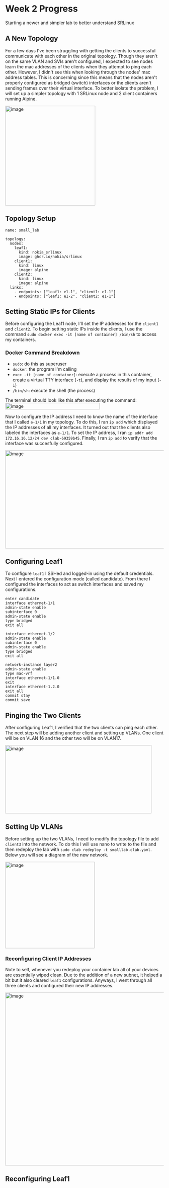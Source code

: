 # Week 2 Progress #
Starting a newer and simpler lab to better understand SRLinux

## A New Topology
For a few days I've been struggling with getting the clients to successful communicate with each other in the original topology. Though they aren't on the same VLAN and SVIs aren't configured, I expected to see nodes learn the mac addresses of the clients when they attempt to ping each other. However, I didn't see this when looking through the nodes' mac address tables. This is concerning since this means that the nodes aren't properly configured as bridged (switch) interfaces or the clients aren't sending frames over their virtual interface. To better isolate the problem, I will set up a simpler topology with 1 SRLinux node and 2 client containers running Alpine. 

<img width="286" height="317" alt="image" src="https://github.com/user-attachments/assets/ef90c9f8-4c9b-4871-a4a9-c1042c5f251f" />

## Topology Setup
```
name: small_lab

topology:
  nodes:
    leaf1:
      kind: nokia_srlinux
      image: ghcr.io/nokia/srlinux
    client1:
      kind: linux
      image: alpine
    client2:
      kind: linux
      image: alpine
  links:
    - endpoints: ["leaf1: e1-1", "client1: e1-1"]
    - endpoints: ["leaf1: e1-2", "client2: e1-1"]
```
## Setting Static IPs for Clients
Before configuring the Leaf1 node, I'll set the IP addresses for the `client1` and `client2`. To begin setting static IPs inside the clients, I use the command `sudo docker exec -it [name of container] /bin/sh` to access my containers. 

### Docker Command Breakdown
- `sudo`: do this as superuser
- `docker`: the program I'm calling
- `exec -it [name of container]`: execute a process in this container, create a virtual TTY interface (`-t`), and display the results of my input (`-i`)
- `/bin/sh`: execute the shell (the process)

The terminal should look like this after executing the command:
<img width="300" height="21" alt="image" src="https://github.com/user-attachments/assets/5f35edc4-cd09-4ea8-9dd5-c3ca7e8f9f0b" />

Now to configure the IP address I need to know the name of the interface that I called `e-1/1` in my topology. To do this, I ran `ip add` which displayed the IP addresses of all my interfaces. It turned out that the clients also labeled the interfaces as `e-1/1`. To set the IP address, I ran `ip addr add 172.16.16.12/24 dev clab-69359b45`. Finally, I ran `ip add` to verify that the interface was succesfully configured. 

<img width="722" height="312" alt="image" src="https://github.com/user-attachments/assets/a34777a3-5ee7-4e03-9549-b29d3d573697" />

## Configuring Leaf1
To configure `leaf1` I SSHed and logged-in using the default credentials. Next I entered the configuration mode (called candidate). From there I configured the interfaces to act as switch interfaces and saved my configurations.

```
enter candidate
interface ethernet-1/1
admin-state enable
subinterface 0
admin-state enable
type bridged
exit all

interface ethernet-1/2
admin-state enable
subinterface 0
admin-state enable
type bridged
exit all

network-instance layer2
admin-state enable
type mac-vrf
interface ethernet-1/1.0
exit
interface ethernet-1.2.0
exit all
commit stay
commit save
```
## Pinging the Two Clients
After configuring Leaf1, I verified that the two clients can ping each other. The next step will be adding another client and setting up VLANs. One client will be on VLAN 16 and the other two will be on VLAN17.

<img width="465" height="217" alt="image" src="https://github.com/user-attachments/assets/094c6a26-65fd-4051-9161-7dd4e1b55b58" />

## Setting Up VLANs
Before setting up the two VLANs, I need to modify the topology file to add `client3` into the network. To do this I will use nano to write to the file and then redeploy the lab with `sudo clab redeploy -t smalllab.clab.yaml`. Below you will see a diagram of the new network.

<img width="284" height="275" alt="image" src="https://github.com/user-attachments/assets/e16cde15-ee6c-4af9-92dc-b234b473bf31" />

### Reconfiguring Client IP Addresses 
Note to self, whenever you redeploy your container lab all of your devices are essentially wiped clean. Due to the addition of a new subnet, it helped a bit but it also cleared `leaf1` configurations. Anyways, I went through all three clients and configured their new IP addresses.

<img width="706" height="550" alt="image" src="https://github.com/user-attachments/assets/a3cf0dae-15c0-4c50-8eea-534b93c3899f" />

## Reconfiguring Leaf1
